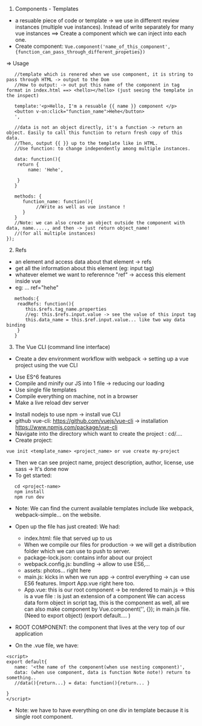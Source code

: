 1. Components - Templates
- a resuable piece of code or template -> we use in different review instances (multiple vue instances). Instead of write separately for many vue instances ==> Create a component which we can inject into each one. 
- Create component: 
```Vue.component('name_of_this_component', {function_can_pass_through_different_propeties})```

=> Usage
```Vue.component('hello', {
   //template which is renered when we use component, it is string to pass through HTML -> output to the Dom
   //How to output: -> out put this name of the component in tag format in index.html ==> <hello></hello> (just seeing the template in the inspect)
   
   template:'<p>Hello, I'm a resuable {{ name }} component </p>
   <button v-on:click="function_name">Hehe</button>
   ',
   
   //data is not an object directly, it's a function -> return an object. Easily to call this function to return fresh copy of this data. 
   //Then, output {{ }} up to the template like in HTML. 
   //Use function: to change independently among multiple instances. 
   
   data: function(){
   	return {
   	    name: 'Hehe',
   		
   	}
   }
   
   methods: {
      function_name: function(){
      	   //Write as well as vue instance ! 
      }
   }
   //Note: we can also create an object outside the component with data, name....., and then -> just return object_name!	
   //(for all multiple instances)
});
```
2. Refs 
- an element and access data about that element -> refs
- get all the information about this element (eg: input tag)
- whatever elemet we want to referennce "ref" -> access this element inside vue
- eg: ... ref="hehe"
```
   methods:{
   	readRefs: function(){
   	   this.$refs.tag_name.properties
   	   //eg: this.$refs.input.value -> see the value of this input tag
   	   this.data_name = this.$ref.input.value... like two way data binding
   	}
   }
```
3. The Vue CLI (command line interface)
- Create a dev environment workflow with webpack -> setting up a vue project using the vue CLI 
 + Use ES^6 features 
 + Compile and minify our JS into 1 file -> reducing our loading
 + Use single file templates 
 + Compile everything on machine, not in a browser
 + Make a live reload dev server
- Install nodejs to use npm -> install vue CLI
- github vue-cli: 
https://github.com/vuejs/vue-cli -> installation 
https://www.npmjs.com/package/vue-cli
- Navigate into the directory which want to create the project : cd/....
- Create project: 
```
vue init <template_name> <project_name> or vue create my-project
```
- Then we can see project name, project description, author, license, use sass -> It's done now
- To get started:
```
   cd <project-name>
   npm install
   npm run dev
```
- Note: We can find the current available templates include like webpack, webpack-simple... on the website.
- Open up the file has just created: We had:
   + index.html: file that served up to us
   + When we compile our files for production -> we will get a distribution folder which we can use to push to server.
   + package-lock.json: contains infor about our project 
   + webpack.config.js: bundling -> allow to use ES6,...
   + assets: photos... right here
   + main.js: kicks in when we run app -> control everything -> can use ES6 features. Import App.vue right here too. 
   + App.vue: this is our root component -> be rendered to main.js
   -> this is a vue file : is just an extension of a component 
   We can access data form object in script tag, this is the component as well, all we can also make component by Vue.component('', {}); in main.js file. (Need to export object) (export default.... )
   

- ROOT COMPONENT: the component that lives at the very top of our application

- On the .vue file, we have:
```
<script>
export default{
   name: '<the name of the component(when use nesting component)',
   data: (when use component, data is function Note note!) return to something..
   //data(){return...} = data: function(){return... } 
    
}
</script>
```
- Note: we have to have everything on one div in template because it is single root component. 










